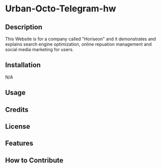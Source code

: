 # Urban-Octo-Telegram-hw

## Description

This Website is for a company called "Horiseon" and it demonstrates and explains search engine optimization, online repuation management and social media marketing for users. 

## Installation

N/A

## Usage

## Credits

## License

## Features

## How to Contribute
